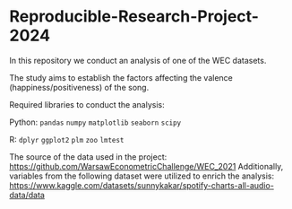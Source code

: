 # Reproducible-Research-Project-2024
In this repository we conduct an analysis of one of the WEC datasets.

The study aims to establish the factors affecting the valence (happiness/positiveness) of the song.

Required libraries to conduct the analysis:

Python:
`pandas`
`numpy`
`matplotlib`
`seaborn`
`scipy`

R:
`dplyr`
`ggplot2`
`plm`
`zoo`
`lmtest`

The source of the data used in the project:
https://github.com/WarsawEconometricChallenge/WEC_2021
Additionally, variables from the following dataset were utilized to enrich the analysis:
https://www.kaggle.com/datasets/sunnykakar/spotify-charts-all-audio-data/data
